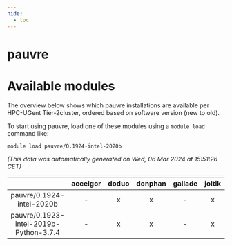 ```yaml
---
hide:
  - toc
---
```


pauvre
======

# Available modules


The overview below shows which pauvre installations are available per HPC-UGent Tier-2cluster, ordered based on software version (new to old).

To start using pauvre, load one of these modules using a `module load` command like:

```shell
module load pauvre/0.1924-intel-2020b
```

*(This data was automatically generated on Wed, 06 Mar 2024 at 15:51:26 CET)*  

| |accelgor|doduo|donphan|gallade|joltik|skitty|
| :---: | :---: | :---: | :---: | :---: | :---: | :---: |
|pauvre/0.1924-intel-2020b|-|x|x|-|x|x|
|pauvre/0.1923-intel-2019b-Python-3.7.4|-|x|x|-|x|x|
